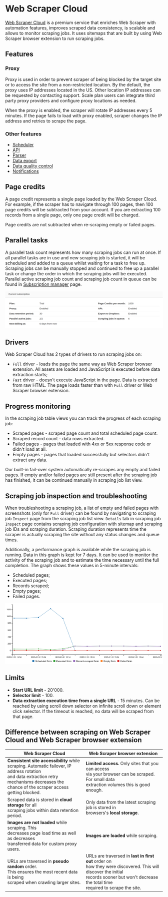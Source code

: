 # Web Scraper Cloud

[Web Scraper Cloud][cloud] is a premium service that enriches Web Scraper with automation features, improves scraped 
data consistency, is scalable and allows to monitor scraping jobs. It uses sitemaps that are built by using Web 
Scraper browser extension to run scraping jobs.

## Features 
### Proxy 

Proxy is used in order to prevent scraper of being blocked by the target site or to access the site from a 
non-restricted location. By the default, the proxy uses IP addresses located in the US. 
Other location IP addresses can be requested by contacting support. 
Scale plan users can integrate third party proxy providers and configure proxy locations as needed.

When the proxy is enabled, the scraper will rotate IP addresses every 5 minutes. If the page fails to load with proxy 
enabled, scraper changes the IP address and retries to scrape the page. 

### Other features

* [Scheduler][scheduler]
* [API][api]
* [Parser][parser]
* [Data export][data-export]
* [Data quality control][data-quality-control]
* [Notifications][notifications]

## Page credits

A page credit represents a single page loaded by the Web Scraper Cloud. For example, if the scraper has to navigate through 
100 pages, then 100 page credits will be subtracted from your account. If you are extracting 100 records from a single page, only one page 
credit will be charged.

Page credits are not subtracted when re-scraping empty or failed pages.

## Parallel tasks

A parallel task count represents how many scraping jobs can run at once. If all 
parallel tasks are in use and new scraping job is started, it will be scheduled 
and added to a queue whilst waiting for a task to free up. Scraping jobs can be 
manually stopped and continued to free up a parallel task or change the order 
in which the scraping jobs will be executed. Parallel active scraping job count 
and scraping job count in queue can be found in [Subscription manager] page.

 ![Fig. 1: Active parallel job count and queue][parallel-tasks]

## Drivers

Web Scraper Cloud has 2 types of drivers to run scraping jobs on:

* `Full` driver - loads the page the same way as Web Scraper browser extension. All assets are loaded and JavaScript is executed before data extraction starts;
* `Fast` driver - doesn't execute JavaScript in the page. Data is extracted from raw HTML. The page loads faster than 
with `Full` driver or Web Scraper browser extension.

## Progress monitoring

In the scraping job table views you can track the progress of each scraping job:

* Scraped pages - scraped page count and total scheduled page count.
* Scraped record count - data rows extracted.
* Failed pages - pages that loaded with 4xx or 5xx response code or didn't load at all.
* Empty pages - pages that loaded successfully but selectors didn't extract any data.

Our built-in fail-over system automatically re-scrapes any empty and failed pages. If empty and/or failed pages are 
still present after the scraping job has finished, it can be continued manually 
in scraping job list view.

## Scraping job inspection and troubleshooting

When troubleshooting a scraping job, a list of empty and failed pages with screenshots (only for `Full` driver) can be 
found by navigating to scraping job `Inspect` page from the scraping job list
view. `Details` tab in scraping job `Inspect` page contains scraping job 
configuration with sitemap and scraping job IDs and scraping duration. Scraping 
duration represents time the scraper is actually scraping the site without any
status changes and queue times.

Additionally, a performance graph is available while the scraping job is running. 
Data in this graph is kept for 7 days. 
It can be used to monitor the activity of the scraping job and to estimate the time necessary until the full completion.
The graph shows these values in 5-minute intervals:

* Scheduled pages;
* Executed pages;
* Records scraped;
* Empty pages;
* Failed pages.

 ![Fig. 2: Scraping job performance graph][scraping-job-performance-graph]

## Limits

* **Start URL limit** - 20'000.
* **Selector limit** - 100.
* **Data extraction execution time from a single URL** - 15 minutes. Can be reached by using scroll down selector on infinite scroll down or 
element click selector. If the timeout is reached, no data will be scraped from that page.

## Difference between scraping on Web Scraper Cloud and Web Scraper browser extension

| Web Scraper Cloud | Web Scraper browser extension |
|------------------ |------------------------------ |
| **Consistent site accessibility** while <br>scraping. Automatic failover, IP address rotation<br> and data extraction retry mechanisms decreases the <br>chance of the scraper access getting blocked. | **Limited access.** Only sites that you can access <br> via your browser can be scraped. For small data<br> extraction volumes this is good enough. |
| Scraped data is stored in **cloud storage** for all <br>scraping jobs within data retention period. | Only data from the latest scraping job is stored in <br>browsers's **local storage**. |
| **Images are not loaded** while scraping. This <br>decreases page load time as well as decreases <br>transferred data for custom proxy users. | **Images are loaded** while scraping. |
| URLs are traversed in **pseudo random** order. <br>This ensures the most recent data is being <br>scraped when crawling larger sites. | URLs are traversed in **last in first out** order on <br>how they were discovered. This will discover the initial <br>records sooner but won't decrease the total time <br>required to scrape the site. |


[cloud]: https://cloud.webscraper.io/
[scheduler]: Web%20Scraper%20Cloud/Scheduler.md
[api]: Web%20Scraper%20Cloud/API.md
[parser]: Parser.md
[data-export]: Web%20Scraper%20Cloud/Data%20Export.md
[scraping-job-performance-graph]: ./images/cloud/scraping-job-performance-graph.png?raw=true
[parallel-tasks]: images/cloud/parallel-tasks.png
[Subscription manager]:
https://cloud.webscraper.io/subscription-manager
[data-quality-control]: Web%20Scraper%20Cloud/Data%20quality%20control.md
[notifications]: Web%20Scraper%20Cloud/Notifications.md
